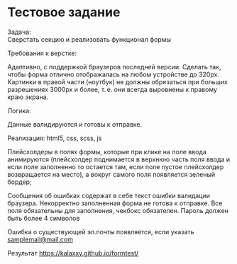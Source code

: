 # Тестовое задание

Задача:  
Сверстать секцию и реализовать функционал формы 

Требования к верстке: 

Адаптивно, с поддержкой браузеров последней версии. Сделать так, чтобы форма отлично отображалась на любом устройстве до 320px.  
Картинки в правой части (ноутбук) не должны обрезаться при больших разрешениях 3000px и более, т. е. они всегда выровнены к правому краю экрана. 

Логика: 

Данные валидируются и готовы к отправке.  

Реализация: html5, css, scss, js

Плейсхолдеры в полях формы, которые при клике на поле ввода анимируются (плейсхолдер поднимается в верхнюю часть поля ввода и если поле заполненно то остается там, если поле пустое плейсхолдер возвращается на место), а вокруг самого поля появляется зеленый бордер; 

Сообщения об ошибках содержат в себе текст ошибки валидации браузера. Некорректно заполненная форма не готова к отправке. Все поля обязательны для заполнения, чекбокс обязателен. Пароль должен быть более 4 символов

Ошибка о существующей эл.почты появляется, если указать samplemail@mail.com

Результат https://kalaxxy.github.io/formtest/

